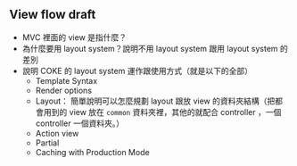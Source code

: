 ## View flow draft

- MVC 裡面的 view 是指什麼？
- 為什麼要用 layout system？說明不用 layout system 跟用 layout system 的差別
- 說明 COKE 的 layout system 運作跟使用方式（就是以下的全部）
    - Template Syntax
    - Render options
    - Layout：
      簡單說明可以怎麼規劃 layout 跟放 view 的資料夾結構（把都會用到的 view 放在 `common` 資料夾裡，其他的就配合 controller ，一個 controller 一個資料夾。）
    - Action view
    - Partial
    - Caching with Production Mode